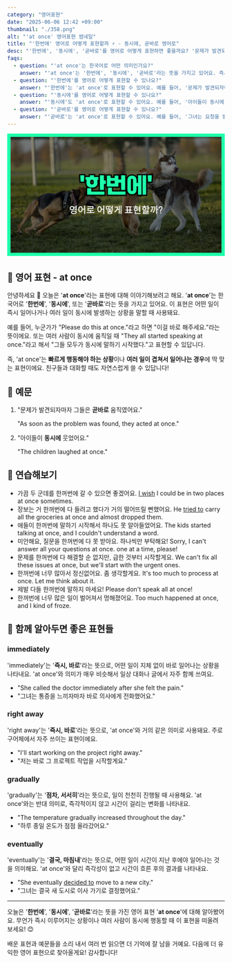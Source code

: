 ```yaml
---
category: "영어표현"
date: "2025-06-06 12:42 +09:00"
thumbnail: "./358.png"
alt: "'at once' 영어표현 썸네일"
title: "'한번에' 영어로 어떻게 표현할까 ⚡ - 동시에, 곧바로 영어로"
desc: "'한번에', '동시에', '곧바로'를 영어로 어떻게 표현하면 좋을까요? '문제가 발견되자마자 그들은 한번에 움직였어요.', '아이들이 동시에 웃었어요.' 등을 영어로 표현하는 법을 배워봅시다. 다양한 예문을 통해서 연습하고 본인의 표현으로 만들어 보세요."
faqs:
  - question: "'at once'는 한국어로 어떤 의미인가요?"
    answer: "'at once'는 '한번에', '동시에', '곧바로'라는 뜻을 가지고 있어요. 즉시 어떤 일이 일어나거나 여러 일이 동시에 발생하는 상황에서 사용해요."
  - question: "'한번에'를 영어로 어떻게 표현할 수 있나요?"
    answer: "'한번에'는 'at once'로 표현할 수 있어요. 예를 들어, '문제가 발견되자마자 그들은 한번에 움직였어요.'는 'As soon as the problem was found, they acted at once.'로 말해요."
  - question: "'동시에'를 영어로 어떻게 표현할 수 있나요?"
    answer: "'동시에'도 'at once'로 표현할 수 있어요. 예를 들어, '아이들이 동시에 웃었어요.'는 'The children laughed at once.'라고 해요."
  - question: "'곧바로'를 영어로 어떻게 표현할 수 있나요?"
    answer: "'곧바로'는 'at once'로 표현할 수 있어요. 예를 들어, '그녀는 요청을 받고 곧바로 답변했어요.'는 'She answered at once upon receiving the request.'로 말할 수 있어요."
---
```


!['at once' 영어표현](./358.png)

## 🌟 영어 표현 - at once

안녕하세요 👋 오늘은 '**at once**'라는 표현에 대해 이야기해보려고 해요. '**at once**'는 한국어로 '**한번에**', '**동시에**', 또는 '**곧바로**'라는 뜻을 가지고 있어요. 이 표현은 어떤 일이 즉시 일어나거나 여러 일이 동시에 발생하는 상황을 말할 때 사용돼요.

예를 들어, 누군가가 "Please do this at once."라고 하면 "이걸 바로 해주세요."라는 뜻이에요. 또는 여러 사람이 동시에 움직일 때 "They all started speaking at once."라고 해서 "그들 모두가 동시에 말하기 시작했다."고 표현할 수 있답니다.

즉, 'at once'는 **빠르게 행동해야 하는 상황**이나 **여러 일이 겹쳐서 일어나는 경우**에 딱 맞는 표현이에요. 친구들과 대화할 때도 자연스럽게 쓸 수 있답니다!

## 📖 예문

1. "문제가 발견되자마자 그들은 **곧바로** 움직였어요."

   "As soon as the problem was found, they acted at once."

2. "아이들이 **동시에** 웃었어요."

   "The children laughed at once."

## 💬 연습해보기

<ul data-interactive-list>

  <li data-interactive-item>
    <span data-toggler>가끔 두 군데를 한꺼번에 갈 수 있으면 좋겠어요.</span>
    <span data-answer><a href="/blog/in-english/118.i-wish/">I wish</a> I could be in two places at once sometimes.</span>
  </li>

  <li data-interactive-item>
    <span data-toggler>장보는 거 한꺼번에 다 들려고 했다가 거의 떨어뜨릴 뻔했어요.</span>
    <span data-answer>He <a href="/blog/in-english/117.try-to/">tried to</a> carry all the groceries at once and almost dropped them.</span>
  </li>

  <li data-interactive-item>
    <span data-toggler>애들이 한꺼번에 말하기 시작해서 하나도 못 알아들었어요.</span>
    <span data-answer>The kids started talking at once, and I couldn't understand a word.</span>
  </li>
  
  <li data-interactive-item>
    <span data-toggler>미안해요, 질문을 한꺼번에 다 못 받아요. 하나씩만 부탁해요!</span>
    <span data-answer>Sorry, I can't answer all your questions at once. one at a time, please!</span>
  </li>

  <li data-interactive-item>
    <span data-toggler>문제를 한꺼번에 다 해결할 순 없지만, 급한 것부터 시작할게요.</span>
    <span data-answer>We can't fix all these issues at once, but we'll start with the urgent ones.</span>
  </li>

  <li data-interactive-item>
    <span data-toggler>한꺼번에 너무 많아서 정신없어요. 좀 생각할게요.</span>
    <span data-answer>It's too much to process at once. Let me think about it.</span>
  </li>

  <li data-interactive-item>
    <span data-toggler>제발 다들 한꺼번에 말하지 마세요!</span>
    <span data-answer>Please don't speak all at once!</span>
  </li>

  <li data-interactive-item>
    <span data-toggler>한꺼번에 너무 많은 일이 벌어져서 멍해졌어요.</span>
    <span data-answer>Too much happened at once, and I kind of froze.</span>
  </li>
</ul>

## 🤝 함께 알아두면 좋은 표현들

### immediately

'immediately'는 '**즉시, 바로**'라는 뜻으로, 어떤 일이 지체 없이 바로 일어나는 상황을 나타내요. 'at once'와 의미가 매우 비슷해서 일상 대화나 글에서 자주 함께 쓰여요.

- "She called the doctor immediately after she felt the pain."
- "그녀는 통증을 느끼자마자 바로 의사에게 전화했어요."

### right away

'right away'는 '**즉시, 바로**'라는 뜻으로, 'at once'와 거의 같은 의미로 사용돼요. 주로 구어체에서 자주 쓰이는 표현이에요.

- "I'll start working on the project right away."
- "저는 바로 그 프로젝트 작업을 시작할게요."

### gradually

'gradually'는 '**점차, 서서히**'라는 뜻으로, 일이 천천히 진행될 때 사용해요. 'at once'와는 반대 의미로, 즉각적이지 않고 시간이 걸리는 변화를 나타내요.

- "The temperature gradually increased throughout the day."
- "하루 종일 온도가 점점 올라갔어요."

### eventually

'eventually'는 '**결국, 마침내**'라는 뜻으로, 어떤 일이 시간이 지난 후에야 일어나는 것을 의미해요. 'at once'와 달리 즉각성이 없고 시간이 흐른 후의 결과를 나타내요.

- "She eventually [decided to](/blog/in-english/062.decide-to/) move to a new city."
- "그녀는 결국 새 도시로 이사 가기로 결정했어요."

---

오늘은 '**한번에**', '**동시에**', '**곧바로**'라는 뜻을 가진 영어 표현 '**at once**'에 대해 알아봤어요. 무언가 즉시 이루어지는 상황이나 여러 사람이 동시에 행동할 때 이 표현을 떠올려 보세요! 😊

배운 표현과 예문들을 소리 내서 여러 번 읽으면 더 기억에 잘 남을 거예요. 다음에 더 유익한 영어 표현으로 찾아올게요! 감사합니다!
